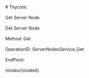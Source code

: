 <br>#     Thycotic</br>
<br>Get Server Node</br>
<br>Get Server Node</br>
<br>Method: Get</br>
<br>OperationID: ServerNodesService_Get</br>
<br>EndPoint:</br>
<br>/nodes/{nodeId}</br>
